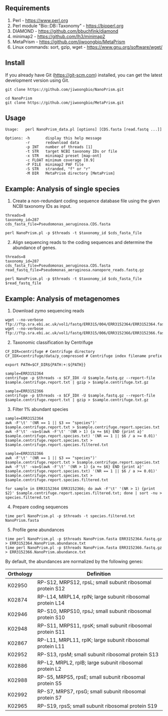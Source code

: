 ## Requirements

1. Perl - https://www.perl.org
2. Perl module "Bio::DB::Taxonomy" - https://bioperl.org
3. DIAMOND - https://github.com/bbuchfink/diamond
4. minimap2 - https://github.com/lh3/minimap2
5. MetaPrism - https://github.com/jiwoongbio/MetaPrism
6. Linux commands: sort, gzip, wget - https://www.gnu.org/software/wget/


## Install

If you already have Git (https://git-scm.com) installed, you can get the latest development version using Git.

```
git clone https://github.com/jiwoongbio/NanoPrism.git

cd NanoPrism
git clone https://github.com/jiwoongbio/MetaPrism.git
```


## Usage

```
Usage:   perl NanoPrism_data.pl [options] [CDS.fasta [read.fastq ...]]

Options: -h       display this help message
         -r       redownload data
         -p INT   number of threads [1]
         -t STR   target NCBI taxonomy IDs or file
         -x STR   minimap2 preset [map-ont]
         -c FLOAT minimum coverage [0.9]
         -P FILE  minimap2 PAF file
         -S STR   stranded, "f" or "r"
         -M DIR   MetaPrism directory [MetaPrism]
```


## Example: Analysis of single species

1. Create a non-redundant coding sequence database file using the given NCBI taxonomy IDs as input.

```
threads=8
taxonomy_id=287
cds_fasta_file=Pseudomonas_aeruginosa.CDS.fasta

perl NanoPrism.pl -p $threads -t $taxonomy_id $cds_fasta_file
```

2. Align sequencing reads to the coding sequences and determine the abundance of genes.

```
threads=8
taxonomy_id=287
cds_fasta_file=Pseudomonas_aeruginosa.CDS.fasta
read_fastq_file=Pseudomonas_aeruginosa.nanopore_reads.fastq.gz

perl NanoPrism.pl -p $threads -t $taxonomy_id $cds_fasta_file $read_fastq_file
```


## Example: Analysis of metagenomes

1. Download zymo sequencing reads

```
wget --no-verbose ftp://ftp.sra.ebi.ac.uk/vol1/fastq/ERR315/004/ERR3152364/ERR3152364.fastq.gz
wget --no-verbose ftp://ftp.sra.ebi.ac.uk/vol1/fastq/ERR315/006/ERR3152366/ERR3152366.fastq.gz
```

2. Taxonomic classification by Centrifuge

```
CF_DIR=centrifuge # Centrifuge directory
CF_IDX=centrifuge/data/p_compressed # Centrifuge index filename prefix

export PATH=$CF_DIR${PATH:+:${PATH}}

sample=ERR3152364
centrifuge -p $threads -x $CF_IDX -U $sample.fastq.gz --report-file $sample.centrifuge.report.txt | gzip > $sample.centrifuge.txt.gz

sample=ERR3152366
centrifuge -p $threads -x $CF_IDX -U $sample.fastq.gz --report-file $sample.centrifuge.report.txt | gzip > $sample.centrifuge.txt.gz
```

3. Filter 1% abundant species

```
sample=ERR3152364
awk -F'\t' '(NR == 1 || $3 == "species")' $sample.centrifuge.report.txt > $sample.centrifuge.report.species.txt
awk -F'\t' -va=$(awk -F'\t' '(NR > 1) {a += $6} END {print a}' $sample.centrifuge.report.species.txt) '(NR == 1 || $6 / a >= 0.01)' $sample.centrifuge.report.species.txt > $sample.centrifuge.report.species.filtered.txt

sample=ERR3152366
awk -F'\t' '(NR == 1 || $3 == "species")' $sample.centrifuge.report.txt > $sample.centrifuge.report.species.txt
awk -F'\t' -va=$(awk -F'\t' '(NR > 1) {a += $6} END {print a}' $sample.centrifuge.report.species.txt) '(NR == 1 || $6 / a >= 0.01)' $sample.centrifuge.report.species.txt > $sample.centrifuge.report.species.filtered.txt

for sample in ERR3152364 ERR3152366; do awk -F'\t' '(NR > 1) {print $2}' $sample.centrifuge.report.species.filtered.txt; done | sort -nu > species.filtered.txt
```

4. Prepare coding sequences

```
time perl NanoPrism.pl -p $threads -t species.filtered.txt NanoPrism.fasta
```

5. Profile gene abundances

```
time perl NanoPrism.pl -p $threads NanoPrism.fasta ERR3152364.fastq.gz > ERR3152364.NanoPrism.abundance.txt
time perl NanoPrism.pl -p $threads NanoPrism.fasta ERR3152366.fastq.gz > ERR3152366.NanoPrism.abundance.txt
```

By default, the abundances are normalized by the following genes:

| Orthology | Definition |
| --- | --- |
| K02950 | RP-S12, MRPS12, rpsL; small subunit ribosomal protein S12 |
| K02874 | RP-L14, MRPL14, rplN; large subunit ribosomal protein L14 |
| K02946 | RP-S10, MRPS10, rpsJ; small subunit ribosomal protein S10 |
| K02948 | RP-S11, MRPS11, rpsK; small subunit ribosomal protein S11 |
| K02867 | RP-L11, MRPL11, rplK; large subunit ribosomal protein L11 |
| K02952 | RP-S13, rpsM; small subunit ribosomal protein S13 |
| K02886 | RP-L2, MRPL2, rplB; large subunit ribosomal protein L2 |
| K02988 | RP-S5, MRPS5, rpsE; small subunit ribosomal protein S5 |
| K02992 | RP-S7, MRPS7, rpsG; small subunit ribosomal protein S7 |
| K02965 | RP-S19, rpsS; small subunit ribosomal protein S19 |
